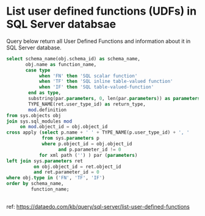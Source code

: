# List user defined functions (UDFs) in SQL Server databsae

Query below return all User Defined Functions and information about it in SQL Server database.


``` sql
select schema_name(obj.schema_id) as schema_name,
       obj.name as function_name,
       case type
            when 'FN' then 'SQL scalar function'
            when 'TF' then 'SQL inline table-valued function'
            when 'IF' then 'SQL table-valued-function'
        end as type,
        substring(par.parameters, 0, len(par.parameters)) as parameters,
        TYPE_NAME(ret.user_type_id) as return_type,
        mod.definition
from sys.objects obj
join sys.sql_modules mod
     on mod.object_id = obj.object_id
cross apply (select p.name + ' ' + TYPE_NAME(p.user_type_id) + ', ' 
             from sys.parameters p
             where p.object_id = obj.object_id 
                   and p.parameter_id != 0 
            for xml path ('') ) par (parameters)
left join sys.parameters ret
          on obj.object_id = ret.object_id
          and ret.parameter_id = 0
where obj.type in ('FN', 'TF', 'IF')
order by schema_name,
         function_name;
	
```

ref: https://dataedo.com/kb/query/sql-server/list-user-defined-functions